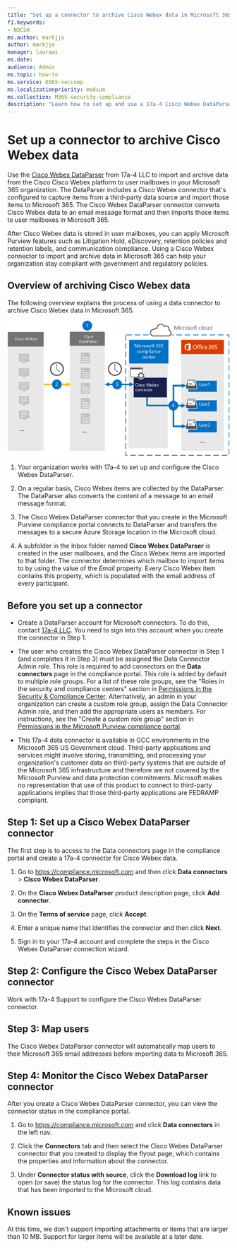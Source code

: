 ```yaml
---
title: "Set up a connector to archive Cisco Webex data in Microsoft 365"
f1.keywords:
- NOCSH
ms.author: markjjo
author: markjjo
manager: laurawi
ms.date: 
audience: Admin
ms.topic: how-to
ms.service: O365-seccomp
ms.localizationpriority: medium
ms.collection: M365-security-compliance
description: "Learn how to set up and use a 17a-4 Cisco Webex DataParser connector to import and archive Cisco Webex data in Microsoft 365."
---
```


# Set up a connector to archive Cisco Webex data

Use the [Cisco Webex DataParser](https://www.17a-4.com/webex-dataparser/) from 17a-4 LLC to import and archive data from the Cisco Cisco Webex platform to user mailboxes in your Microsoft 365 organization. The DataParser includes a Cisco Webex connector that's configured to capture items from a third-party data source and import those items to Microsoft 365. The Cisco Webex DataParser connector converts Cisco Webex data to an email message format and then imports those items to user mailboxes in Microsoft 365.

After Cisco Webex data is stored in user mailboxes, you can apply Microsoft Purview features such as Litigation Hold, eDiscovery, retention policies and retention labels, and communication compliance. Using a Cisco Webex connector to import and archive data in Microsoft 365 can help your organization stay compliant with government and regulatory policies.

## Overview of archiving Cisco Webex data

The following overview explains the process of using a data connector to archive Cisco Webex data in Microsoft 365.

![Archiving workflow for Cisco Webex data from 17a-4.](../media/WebexTeamsDataParserConnectorWorkflow.png)

1. Your organization works with 17a-4 to set up and configure the Cisco Webex DataParser.

2. On a regular basis, Cisco Webex items are collected by the DataParser. The DataParser also converts the content of a message to an email message format.

3. The Cisco Webex DataParser connector that you create in the Microsoft Purview compliance portal connects to DataParser and transfers the messages to a secure Azure Storage location in the Microsoft cloud.

4. A subfolder in the Inbox folder named **Cisco Webex DataParser** is created in the user mailboxes, and the Cisco Webex items are imported to that folder. The connector determines which mailbox to import items to by using the value of the *Email* property. Every Cisco Webex item contains this property, which is populated with the email address of every participant.

## Before you set up a connector

- Create a DataParser account for Microsoft connectors. To do this, contact [17a-4 LLC](https://www.17a-4.com/contact/). You need to sign into this account when you create the connector in Step 1.

- The user who creates the Cisco Webex DataParser connector in Step 1 (and completes it in Step 3) must be assigned the Data Connector Admin role. This role is required to add connectors on the **Data connectors** page in the compliance portal. This role is added by default to multiple role groups. For a list of these role groups, see the "Roles in the security and compliance centers" section in [Permissions in the Security & Compliance Center](../security/office-365-security/permissions-in-the-security-and-compliance-center.md#roles-in-the-security--compliance-center). Alternatively, an admin in your organization can create a custom role group, assign the Data Connector Admin role, and then add the appropriate users as members. For instructions, see the "Create a custom role group" section in [Permissions in the Microsoft Purview compliance portal](microsoft-365-compliance-center-permissions.md#create-a-custom-role-group).

- This 17a-4 data connector is available in GCC environments in the Microsoft 365 US Government cloud. Third-party applications and services might involve storing, transmitting, and processing your organization's customer data on third-party systems that are outside of the Microsoft 365 infrastructure and therefore are not covered by the Microsoft Purview and data protection commitments. Microsoft makes no representation that use of this product to connect to third-party applications implies that those third-party applications are FEDRAMP compliant.

## Step 1: Set up a Cisco Webex DataParser connector

The first step is to access to the Data connectors page in the compliance portal and create a 17a-4 connector for Cisco Webex data.

1. Go to <https://compliance.microsoft.com> and then click **Data connectors** > **Cisco Webex DataParser**.

2. On the **Cisco Webex DataParser** product description page, click **Add connector**.

3. On the **Terms of service** page, click **Accept**.

4. Enter a unique name that identifies the connector and then click **Next**.

5. Sign in to your 17a-4 account and complete the steps in the Cisco Webex DataParser connection wizard.

## Step 2: Configure the Cisco Webex DataParser connector

Work with 17a-4 Support to configure the Cisco Webex DataParser connector.

## Step 3: Map users

The Cisco Webex DataParser connector will automatically map users to their Microsoft 365 email addresses before importing data to Microsoft 365.

## Step 4: Monitor the Cisco Webex DataParser connector

After you create a Cisco Webex DataParser connector, you can view the connector status in the compliance portal.

1. Go to <https://compliance.microsoft.com> and click **Data connectors** in the left nav.

2. Click the **Connectors** tab and then select the Cisco Webex DataParser connector that you created to display the flyout page, which contains the properties and information about the connector.

3. Under **Connector status with source**, click the **Download log** link to open (or save) the status log for the connector. This log contains data that has been imported to the Microsoft cloud.

## Known issues

At this time, we don't support importing attachments or items that are larger than 10 MB. Support for larger items will be available at a later date.
